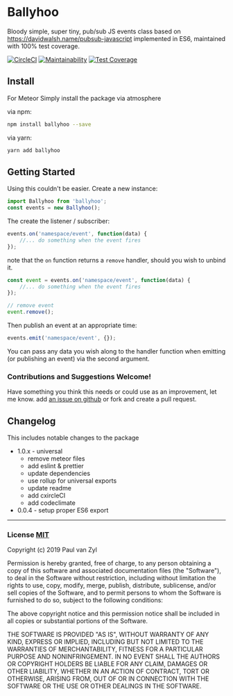 # Ballyhoo
Bloody simple, super tiny, pub/sub JS events class based on https://davidwalsh.name/pubsub-javascript implemented in ES6, maintained with 100% test coverage.

[![CircleCI](https://circleci.com/gh/Pushplaybang/ballyhoo.svg?style=svg)](https://circleci.com/gh/Pushplaybang/ballyhoo)
[![Maintainability](https://api.codeclimate.com/v1/badges/88a4f336fb0d21eda0d2/maintainability)](https://codeclimate.com/github/Pushplaybang/ballyhoo/maintainability)
[![Test Coverage](https://api.codeclimate.com/v1/badges/88a4f336fb0d21eda0d2/test_coverage)](https://codeclimate.com/github/Pushplaybang/ballyhoo/test_coverage)


## Install
For Meteor Simply install the package via atmosphere

via npm:

```sh
npm install ballyhoo --save
```

via yarn:

```sh
yarn add ballyhoo
```

## Getting Started

Using this couldn't be easier.  Create a new instance:

```js
import Ballyhoo from 'ballyhoo';
const events = new Ballyhoo();
```

The create the listener / subscriber:

```js
events.on('namespace/event', function(data) {
    //... do something when the event fires
});
```

note that the `on` function returns a `remove` handler, should you wish to unbind it.

```js
const event = events.on('namespace/event', function(data) {
    //... do something when the event fires
});

// remove event
event.remove();
```

Then publish an event at an appropriate time:

```js
events.emit('namespace/event', {});
```

You can pass any data you wish along to the handler function when emitting (or publishing an event) via the second argument.

### Contributions and Suggestions Welcome!
Have something you think this needs or could use as an improvement, let me know.  add [an issue on github](https://github.com/Pushplaybang/ballyhoo/blob/master/ballyhoo.js) or fork and create a pull request.

## Changelog
This includes notable changes to the package

- 1.0.x - universal
  - remove meteor files
  - add eslint & prettier
  - update dependencies
  - use rollup for universal exports
  - update readme
  - add cxircleCI
  - add codeclimate
- 0.0.4 - setup proper ES6 export
____

### License [MIT](https://opensource.org/licenses/MIT)
Copyright (c) 2019 Paul van Zyl

Permission is hereby granted, free of charge, to any person obtaining a copy
of this software and associated documentation files (the "Software"), to deal
in the Software without restriction, including without limitation the rights
to use, copy, modify, merge, publish, distribute, sublicense, and/or sell
copies of the Software, and to permit persons to whom the Software is
furnished to do so, subject to the following conditions:

The above copyright notice and this permission notice shall be included in
all copies or substantial portions of the Software.

THE SOFTWARE IS PROVIDED "AS IS", WITHOUT WARRANTY OF ANY KIND, EXPRESS OR
IMPLIED, INCLUDING BUT NOT LIMITED TO THE WARRANTIES OF MERCHANTABILITY,
FITNESS FOR A PARTICULAR PURPOSE AND NONINFRINGEMENT.  IN NO EVENT SHALL THE
AUTHORS OR COPYRIGHT HOLDERS BE LIABLE FOR ANY CLAIM, DAMAGES OR OTHER
LIABILITY, WHETHER IN AN ACTION OF CONTRACT, TORT OR OTHERWISE, ARISING FROM,
OUT OF OR IN CONNECTION WITH THE SOFTWARE OR THE USE OR OTHER DEALINGS IN
THE SOFTWARE.
